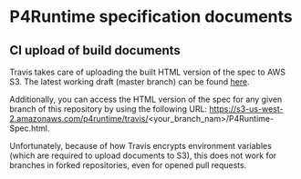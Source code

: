 # P4Runtime specification documents

## CI upload of build documents

Travis takes care of uploading the built HTML version of the spec to AWS S3. The
latest working draft (master branch) can be found
[here](https://s3-us-west-2.amazonaws.com/p4runtime/docs/master/P4Runtime-Spec.html).

Additionally, you can access the HTML version of the spec for any given branch
of this repository by using the following URL:
https://s3-us-west-2.amazonaws.com/p4runtime/travis/<your_branch_nam>/P4Runtime-Spec.html.

Unfortunately, because of how Travis encrypts environment variables (which are
required to upload documents to S3), this does not work for branches in forked
repositories, even for opened pull requests.
